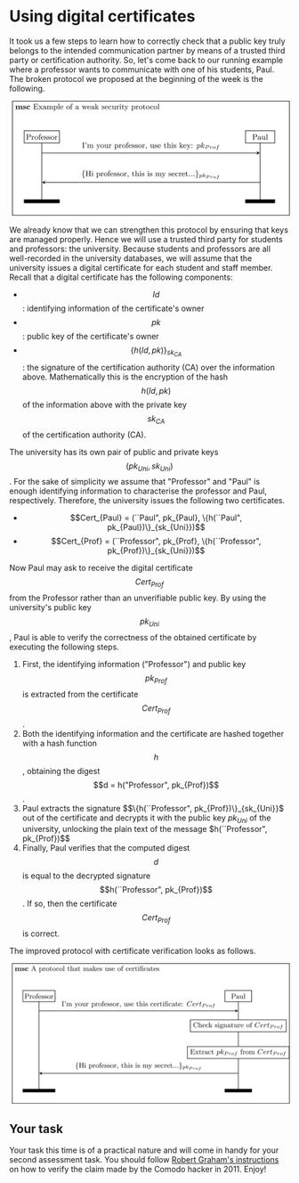 # Using digital certificates

It took us a few steps to learn how to correctly check that a public key truly belongs to the intended communication partner by means of a trusted third party or certification authority. So, let's come back to our running example where a professor wants to communicate with one of his students, Paul. The broken protocol we proposed at the beginning of the week is the following. 

![GitHub Logo](./images/msc-charts/flawed-protocol1.jpg)

We already know that we can strengthen this protocol by ensuring that keys are managed properly. Hence we will use a trusted third party for students and professors: the university. Because students and professors are all well-recorded in the university databases, we will assume that the university issues a digital certificate for each student and staff member. Recall that a digital certificate has the following components: 

* $$Id$$: identifying information of the certificate's owner
* $$pk$$: public key of the  certificate's owner
* $$\{h(Id, pk)\}_{sk_{CA}}$$: the signature of the certification authority (CA) over the information above. Mathematically this is the encryption of the hash $$h(Id, pk)$$ of the information above with the private key $$sk_{CA}$$ of the certification authority (CA). 

The university has its own pair of public and private keys $$(pk_{Uni}, sk_{Uni})$$. For the sake of simplicity we assume that "Professor" and "Paul" is enough identifying information to characterise the professor and Paul, respectively. Therefore, the university issues the following two certificates.

* $$Cert_{Paul} = (``Paul", pk_{Paul}, \{h(``Paul", pk_{Paul})\}_{sk_{Uni}})$$
* $$Cert_{Prof} = (``Professor", pk_{Prof}, \{h(``Professor", pk_{Prof})\}_{sk_{Uni}})$$

Now Paul may ask to receive the digital certificate $$Cert_{Prof}$$ from the Professor rather than an unverifiable public key. By using the university's public key $$pk_{Uni}$$, Paul is able to verify the correctness of the obtained certificate by executing the following steps. 

1. First, the identifying information ("Professor") and public key $$pk_{Prof}$$ is extracted from the certificate $$Cert_{Prof}$$. 
2. Both the identifying information and the certificate are hashed together with a hash function $$h$$, obtaining the digest $$d = h("Professor", pk_{Prof})$$.
3. Paul extracts the signature $$\{h(``Professor", pk_{Prof})\}_{sk_{Uni}}$ out of the certificate and decrypts it with the public key $pk_{Uni}$ of the university, unlocking the plain text of the message $h(``Professor", pk_{Prof})$$
4. Finally, Paul verifies that the computed digest $$d$$ is equal to the decrypted signature $$h(``Professor", pk_{Prof})$$. If so, then the certificate $$Cert_{Prof}$$ is correct.  

The improved protocol with certificate verification looks as follows. 

![GitHub Logo](./images/msc-charts/incomplete-protocol-with-certificate.jpg)


## Your task

Your task this time is of a practical nature and will come in handy for your second assessment task. You should follow [Robert Graham's instructions](https://blog.erratasec.com/2011/03/verifying-comodo-hackers-key.html#.WwTi_EgiNPa) on how to verify the claim made by the Comodo hacker in 2011. Enjoy! 

